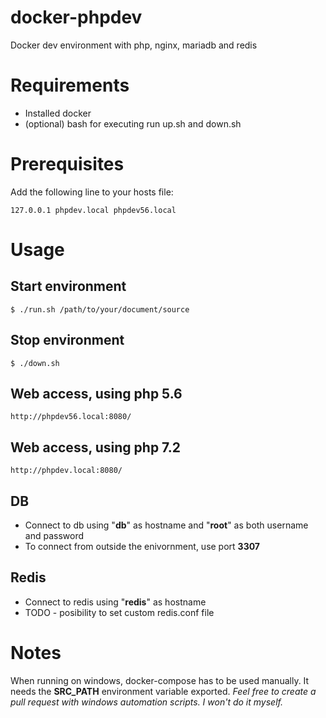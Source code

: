 # docker-phpdev
Docker dev environment with php, nginx, mariadb and redis

# Requirements
* Installed docker
* (optional) bash for executing run up.<span></span>sh and down.<span></span>sh
 
# Prerequisites
Add the following line to your hosts file:
```
127.0.0.1 phpdev.local phpdev56.local
```

# Usage

## Start environment
```
$ ./run.sh /path/to/your/document/source
```
## Stop environment
```
$ ./down.sh
```
## Web access, using php 5.6
```
http://phpdev56.local:8080/
```
## Web access, using php 7.2
```
http://phpdev.local:8080/
```
## DB
* Connect to db using "**db**" as hostname and "**root**" as both username and password
* To connect from outside the enivornment, use port **3307**

## Redis
* Connect to redis using "**redis**" as hostname
* TODO - posibility to set custom redis.conf file

# Notes
When running on windows, docker-compose has to be used manually. It needs the **SRC_PATH** environment variable exported. *Feel free to create a pull request with windows automation scripts. I won't do it myself.*